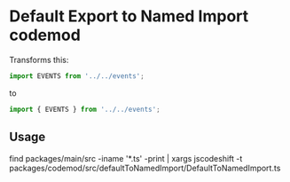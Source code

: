 # Default Export to Named Import codemod

Transforms this:

```jsx
import EVENTS from '../../events';
```
    
 to
 
 ```jsx
import { EVENTS } from '../../events'; 
```

## Usage

find packages/main/src -iname '*.ts' -print | xargs jscodeshift -t packages/codemod/src/defaultToNamedImport/DefaultToNamedImport.ts